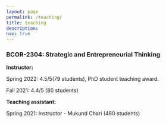 ```yaml
---
layout: page
permalink: /teaching/
title: teaching
description: 
nav: true
---
```


### BCOR-2304: Strategic and Entrepreneurial Thinking

**Instructor:**

Spring 2022: 4.5/5(79 students), PhD student teaching award.

Fall 2021: 4.4/5 (80 students)

**Teaching assistant:**

Spring 2021: Instructor - Mukund Chari (480 students)

